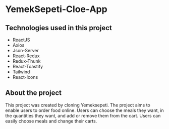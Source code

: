 # YemekSepeti-Cloe-App

<h2>Technologies used in this project</h2>

- ReactJS
- Axios
- Json-Server
- React-Redux
- Redux-Thunk
- React-Toastify
- Tailwind
- React-Icons

<h2>About the project</h2>

This project was created by cloning Yemeksepeti. 
The project aims to enable users to order food online. Users can choose the meals they want, in the quantities they want, and add or remove them from the cart. Users can easily choose meals and change their carts.
